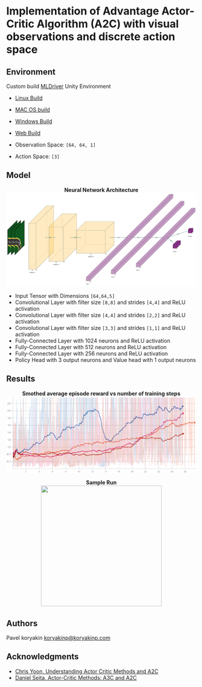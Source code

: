 # Implementation of Advantage Actor-Critic Algorithm (A2C) with visual observations and discrete action space

## Environment

Custom build [MLDriver](https://github.com/koryakinp/MLDriver) Unity Environment

 - [Linux Build](https://github.com/koryakinp/MLDriver/releases/download/5.1/MLDriver_Linux_x86_64.zip)
 - [MAC OS build](https://github.com/koryakinp/MLDriver/releases/download/5.1/MLDriver_MAC_OS_X.zip)
 - [Windows Build](https://github.com/koryakinp/MLDriver/releases/download/5.1/MLDriver_Windows_x86_64.zip)
 - [Web Build](https://koryakinp.github.io/MLDriver)

 - Observation Space: `[64, 64, 1]`
 - Action Space: `[3]`

## Model

<p align="center">
  <b>Neural Network Architecture</b><br>
  <img src="docs/diagram.png">
</p>

 - Input Tensor with Dimensions `[64,64,5]`
 - Convolutional Layer with filter size `[8,8]` and strides `[4,4]` and ReLU activation
 - Convolutional Layer with filter size `[4,4]` and strides `[2,2]` and ReLU activation
 - Convolutional Layer with filter size `[3,3]` and strides `[1,1]` and ReLU activation
 - Fully-Connected Layer with 1024 neurons and ReLU activation
 - Fully-Connected Layer with 512 neurons and ReLU activation
 - Fully-Connected Layer with 256 neurons and ReLU activation
 - Policy Head with 3 output neurons and Value head with 1 output neurons

 ## Results

<p align="center">
  <b>Smothed average episode reward vs number of training steps</b><br>
  <img src="docs/reward-chart.png">
</p>

<p align="center">
  <b>Sample Run</b><br>
  <img src="docs/run.gif" width="320" height="320">
</p>

## Authors
Pavel koryakin <koryakinp@koryakinp.com>

## Acknowledgments
- [Chris Yoon, Understanding Actor Critic Methods and A2C](https://towardsdatascience.com/understanding-actor-critic-methods-931b97b6df3f)
- [Daniel Seita, Actor-Critic Methods: A3C and A2C](https://danieltakeshi.github.io/2018/06/28/a2c-a3c/)